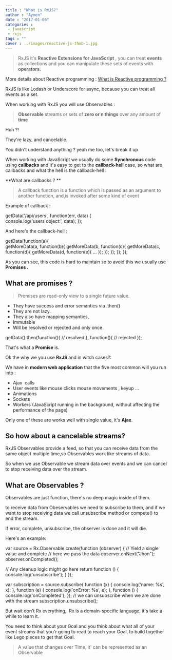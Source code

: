 ```yaml
---
title : "What is RxJS?"
author : "Aymen"
date : "2017-01-06"
categories : 
 - javascript
 - rxjs
tags : ""
cover : ../images/reactive-js-thmb-1.jpg
---
```


> RxJS it's **Reactive Extensions for JavaScript** , you can treat **events** as collections and you can manipulate these sets of events with **operators.**

More details about Reactive programming : [What is Reactive programming ?](https://aymen.co/javascript/what-is-reactive-programming/)

RxJS is like Lodash or Underscore for async, because you can treat all events as a set.

When working with RxJS you will use Observables :

> **Observable** streams or sets of **zero or n things** over any amount of **time**

Huh ?!

They're lazy, and cancelable.

You didn't understand anything ? yeah me too, let's break it up

When working with JavaScript we usually do some **Synchronous** code using **callbacks** and it's easy to get to the **callback-hell** case, so what are callbacks and what the hell is the callback-hell :

**What are callbacks ? **

> A callback function is a function which is passed as an argument to another function, and,is invoked after some kind of event

Example of callback :

getData('/api/users', function(err, data) {  
    console.log('users object:', data);
});

And here's the callback-hell :

getData(function(a){  
    getMoreData(a, function(b){
        getMoreData(b, function(c){ 
            getMoreData(c, function(d){ 
                getMoreData(d, function(e){ 
                    ...
                });
            });
        });
    });
});

As you can see, this code is hard to maintain so to avoid this we usually use **Promises .**

## What are promises ?

> Promises are read-only view to a single future value.

- They have success and error semantics via .then()
- They are not lazy.
- They also have mapping semantics,
- Immutable
- Will be resolved or rejected and only once.

getData().then(function(){
	// resolved
}, function(){
	// rejected
});

That's what a **Promise** is.

Ok the why we you use **RxJS** and in witch cases?:

We have in **modern web application** that the five most common will you run into :

- Ajax  calls
- User events like mouse clicks mouse movements , keyup ...
- Animations
- Sockets
- Workers (JavaScript running in the background, without affecting the performance of the page)

Only one of these are works well with single value, it's **Ajax**.

## So how about a cancelable streams?

RxJS Observables provide a feed, so that you can receive data from the same object multiple time,so Observables work like streams of data.

So when we use Observable we stream data over events and we can cancel to stop receiving data over the stream.

## What are Observables ?

Observables are just function, there's no deep magic inside of them.

to receive data from Obeservables we need to subscribe to them, and if we want to stop receiving data we call unsubscribe method or compete() to end the stream.

If error, complete, unsubscribe, the observer is done and it will die.

Here's an example:

var source = Rx.Observable.create(function (observer) {
  // Yield a single value and complete
  // here we pass the data
  observer.onNext("Jhon");
  observer.onCompleted();

  // Any cleanup logic might go here
  return function () {
    console.log('unsubscribe');
  }
});

var subscription = source.subscribe(
  function (x) { console.log('name: %s', x); },
  function (e) { console.log('onError: %s', e); },
  function () { console.log('onCompleted'); });
// we can unsubscribe when we are done with the stream
subscription.unsubscribe();

But wait don't Rx everything,  Rx is a domain-specific language, it's take a while to learn it.

You need to think about your Goal and you think about what all of your event streams that you'r going to read to reach your Goal, to build together like Lego pieces to get that Goal.

> A value that changes over Time, it' can be represented as an Observable
